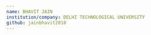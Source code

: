 ```yaml
---
name: BHAVIT JAIN
institution/company: DELHI TECHNOLOGICAL UNIVERSITY
github: jainbhavit2018
---
```


